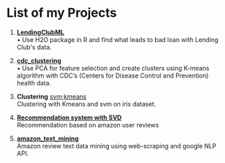 # List of my Projects

1. [**LendingClubML** ](https://github.com/yusuzech/machine-learning-projects/blob/master/LendingClubML.ipynb)  
  •	Use H2O package in R and find what leads to bad loan with Lending Club's data.  

1. [**cdc_clustering**](https://github.com/yusuzech/machine-learning-projects/blob/master/cdc_clustering/homework.md)  
  •	Use PCA for feature selection and create clusters using K-means algorithm with CDC’s (Centers for Disease Control and Prevention) health data.    
  
1. **Clustering** [svm](https://github.com/yusuzech/machine-learning-projects/blob/master/clustering/iris_svm.ipynb);[kmeans](https://github.com/yusuzech/machine-learning-projects/blob/master/clustering/Kmeans%20Cluster%20Iris.ipynb)  
  Clustering with Kmeans and svm on iris dataset.
  
1. [**Recommendation system with SVD**](https://github.com/yusuzech/machine-learning-projects/blob/master/recommendation/Recommendation%20using%20svd.ipynb)  
  Recommendation based on amazon user reviews 
  
1. [**amazon_text_mining**](https://github.com/yusuzech/machine-learning-projects/blob/master/amazon_text_mining/Presentation.pdf)  
  Amazon review text data mining using web-scraping and google NLP API.
